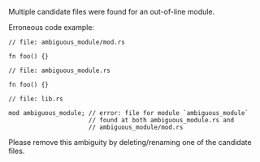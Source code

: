Multiple candidate files were found for an out-of-line module.

Erroneous code example:

```ignore (Multiple source files are required for compile_fail.)
// file: ambiguous_module/mod.rs

fn foo() {}

// file: ambiguous_module.rs

fn foo() {}

// file: lib.rs

mod ambiguous_module; // error: file for module `ambiguous_module`
                      // found at both ambiguous_module.rs and
                      // ambiguous_module/mod.rs
```

Please remove this ambiguity by deleting/renaming one of the candidate files.
